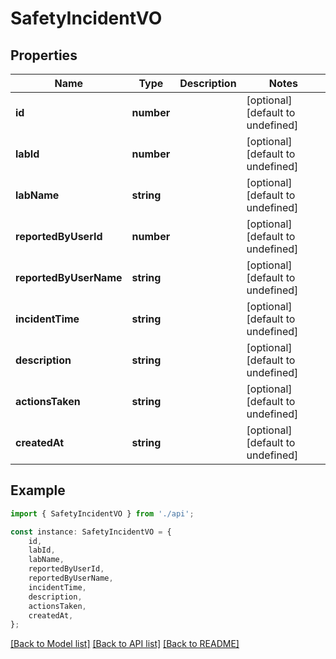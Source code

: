 # SafetyIncidentVO


## Properties

Name | Type | Description | Notes
------------ | ------------- | ------------- | -------------
**id** | **number** |  | [optional] [default to undefined]
**labId** | **number** |  | [optional] [default to undefined]
**labName** | **string** |  | [optional] [default to undefined]
**reportedByUserId** | **number** |  | [optional] [default to undefined]
**reportedByUserName** | **string** |  | [optional] [default to undefined]
**incidentTime** | **string** |  | [optional] [default to undefined]
**description** | **string** |  | [optional] [default to undefined]
**actionsTaken** | **string** |  | [optional] [default to undefined]
**createdAt** | **string** |  | [optional] [default to undefined]

## Example

```typescript
import { SafetyIncidentVO } from './api';

const instance: SafetyIncidentVO = {
    id,
    labId,
    labName,
    reportedByUserId,
    reportedByUserName,
    incidentTime,
    description,
    actionsTaken,
    createdAt,
};
```

[[Back to Model list]](../README.md#documentation-for-models) [[Back to API list]](../README.md#documentation-for-api-endpoints) [[Back to README]](../README.md)
